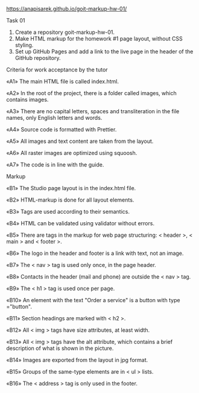 https://anapisarek.github.io/goit-markup-hw-01/

Task 01
1. Create a repository goit-markup-hw-01.
2. Make HTML markup for the homework #1 page layout, without CSS styling.
3. Set up GitHub Pages and add a link to the live page in the header of the GitHub repository.

Criteria for work acceptance by the tutor

«A1» The main HTML file is called index.html.

«A2» In the root of the project, there is a folder called images, which contains images.

«A3» There are no capital letters, spaces and transliteration in the file names, only English letters and words.

«A4» Source code is formatted with Prettier.

«A5» All images and text content are taken from the layout.

«A6» All raster images are optimized using squoosh.

«A7» The code is in line with the guide.

Markup

«B1» The Studio page layout is in the index.html file.

«B2» HTML-markup is done for all layout elements.

«B3» Tags are used according to their semantics.

«B4» HTML can be validated using validator without errors.

«B5» There are tags in the markup for web page structuring: < header >, < main > and < footer >.

«B6» The logo in the header and footer is a link with text, not an image.

«B7» The < nav > tag is used only once, in the page header.

«B8» Contacts in the header (mail and phone) are outside the < nav > tag.

«B9» The < h1 > tag is used once per page.

«B10» An element with the text "Order a service" is a button with type ="button".

«B11» Section headings are marked with < h2 >.

«B12» All < img > tags have size attributes, at least width.

«B13» All < img > tags have the alt attribute, which contains a brief description of what is shown in the picture.

«B14» Images are exported from the layout in jpg format.

«B15» Groups of the same-type elements are in < ul > lists.

«B16» The < address > tag is only used in the footer.
